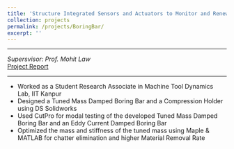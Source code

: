 ```yaml
---
title: 'Structure Integrated Sensors and Actuators to Monitor and Renew Machine Tool Deformance'
collection: projects
permalink: /projects/BoringBar/
excerpt: ''
---
```


---
*Supersvisor: Prof. Mohit Law*  
[Project Report](http://exampleurl.com)

---

* Worked as a Student Research Associate in Machine Tool Dynamics Lab, IIT Kanpur	
*	Designed a Tuned Mass Damped Boring Bar and a Compression Holder using DS Solidworks
*	Used CutPro for modal testing of the developed Tuned Mass Damped Boring Bar and an Eddy Current Damped Boring Bar
*	Optimized the mass and stiffness of the tuned mass using Maple & MATLAB for chatter elimination and higher Material Removal Rate

